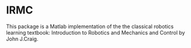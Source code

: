 # IRMC
This package is a Matlab implementation of the the classical robotics learning textbook: Introduction to Robotics and Mechanics and Control by John J.Craig.
